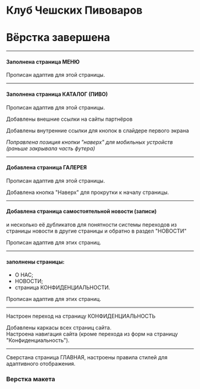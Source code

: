 # Клуб Чешских Пивоваров
<h1>Вёрстка завершена</h1>
<hr>
<h4><strong>Заполнена страница МЕНЮ</strong></h4>
<p>Прописан адаптив для этой страницы.</p> 
<hr>
<h4><strong>Заполнена страница КАТАЛОГ (ПИВО)</strong></h4>
<p>Прописан адаптив для этой страницы.</p> 
<p>Добавлены внешние ссылки на сайты партнёров</p> 
<p>Добавлены внутренние ссылки для кнопок в слайдере первого экрана</p> 
<p><i>Поправлена позиция кнопки "наверх" для мобильных устройств (раньше закрывала часть футера)</i></p> 
<hr>
<h4><strong>Добавлена страница ГАЛЕРЕЯ</strong></h4> 
<p>Прописан адаптив для этой страницы.</p>
<p>Добавлена кнопка "Наверх" для прокрутки к началу страницы.</p>
<hr>
<h4><strong>Добавлена страница самостоятельной новости (записи)</strong></h4> 
<p>и несколько её дубликатов для понятности системы переходов из страницы новости в другие
страницы и обратно в раздел "НОВОСТИ"</p>
<p>Прописан адаптив для этих страниц.</p>
<hr>
<h4><strong>заполнены страницы:</strong></h4>
<ul>
  <li>О НАС;</li>
  <li>НОВОСТИ;</li>
  <li>страница КОНФИДЕНЦИАЛЬНОСТИ.</li>
</ul>
<p>Прописан адаптив для этих страниц.</p>
<hr>

<p>Настроен переход на страницу КОНФИДЕНЦИАЛЬНОСТЬ</p>
<p>Добавлены каркасы всех страниц сайта.<br>
  Настроена навигация сайта (кроме перехода из форм на страницу "Конфиденциальность").<br></p>
<hr>
<p>Сверстана страница ГЛАВНАЯ, настроены правила стилей для адаптивного отображения.</p>
<h3>Верстка макета</h3><br>
